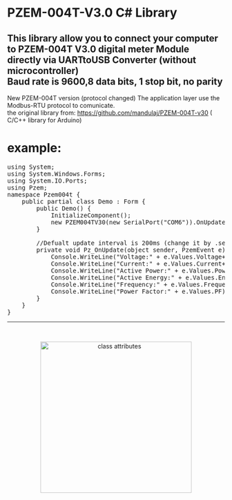 
# PZEM-004T-V3.0 C# Library<br> 
This library allow you to connect your computer to PZEM-004T V3.0 digital meter Module directly via UARTtoUSB Converter (without microcontroller) <br>Baud rate is 9600,8 data bits, 1 stop bit, no parity<br>
-------------------
New PZEM-004T version (protocol changed) The application layer use the Modbus-RTU protocol to comunicate.<br>
the original library from: https://github.com/mandulaj/PZEM-004T-v30 ( C/C++ library for Arduino)

# example:
<pre>
using System;
using System.Windows.Forms;
using System.IO.Ports;
using Pzem;
namespace Pzem004t {
    public partial class Demo : Form {
        public Demo() {
            InitializeComponent();
            new PZEM004TV30(new SerialPort("COM6")).OnUpdate += Pz_OnUpdate;
        }
        
        //Defualt update interval is 200ms (change it by .setInterval(int ms))
        private void Pz_OnUpdate(object sender, PzemEvent e) {
            Console.WriteLine("Voltage:" + e.Values.Voltage+"V");
            Console.WriteLine("Current:" + e.Values.Current+"A");
            Console.WriteLine("Active Power:" + e.Values.Power+"W");
            Console.WriteLine("Active Energy:" + e.Values.Energy+"Wh");
            Console.WriteLine("Frequency:" + e.Values.Frequency+"Hz");
            Console.WriteLine("Power Factor:" + e.Values.PF);
        }
    }
}</pre>
-------------------------------------------------------------
<br>
<p align="center">
  <img src="https://github.com/cchian/PZEM-004T-V3.0-CS/blob/master/classattib.png?raw=true" width="350" title="class attributes">
</p>
